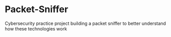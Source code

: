 # Packet-Sniffer
Cybersecurity practice project building a packet sniffer to better understand how these technologies work
